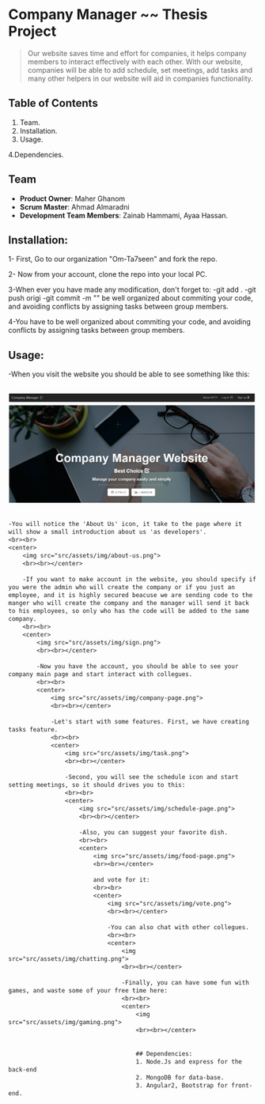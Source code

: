 #  Company Manager ~~ Thesis Project

> Our website saves time and effort for companies, it helps company members to interact effectively with each other.
With our website, companies will be able to add schedule, set meetings, add tasks and many other helpers in our website will aid in companies functionality.

## Table of Contents

1. Team.
2. Installation.
3. Usage.

4.Dependencies.

## Team

- __Product Owner__: Maher Ghanom
- __Scrum Master__: Ahmad Almaradni
- __Development Team Members__: Zainab Hammami, Ayaa Hassan.


## Installation:  

1- First, Go to our organization "Om-Ta7seen" and fork the repo.

2- Now from your account, clone the repo into your local PC.

3-When ever you have made any modification, don't forget to:
-git add .
-git push origi
-git commit -m "" be well organized about commiting your code, and avoiding conflicts by assigning tasks between group members.


4-You have to be well organized about commiting your code, and avoiding conflicts by assigning tasks between group members.

## Usage:

-When you visit the website you should be able to see something like this:
<br><br>
<center>
	<img src="src/assets/img/main-page.png">
	<br><br></center>

	-You will notice the 'About Us' icon, it take to the page where it will show a small introduction about us 'as developers'.
	<br><br>
	<center>
		<img src="src/assets/img/about-us.png">
		<br><br></center>

		-If you want to make account in the website, you should specify if you were the admin who will create the company or if you just an employee, and it is highly secured beacuse we are sending code to the manger who will create the company and the manager will send it back to his employees, so only who has the code will be added to the same company.
		<br><br>
		<center>
			<img src="src/assets/img/sign.png">
			<br><br></center>

			-Now you have the account, you should be able to see your company main page and start interact with collegues.
			<br><br>
			<center>
				<img src="src/assets/img/company-page.png">
				<br><br></center>

				-Let's start with some features. First, we have creating tasks feature.
				<br><br>
				<center>
					<img src="src/assets/img/task.png">
					<br><br></center>

					-Second, you will see the schedule icon and start setting meetings, so it should drives you to this:
					<br><br>
					<center>
						<img src="src/assets/img/schedule-page.png">
						<br><br></center>

						-Also, you can suggest your favorite dish.
						<br><br>
						<center>
							<img src="src/assets/img/food-page.png">
							<br><br></center>

							and vote for it:
							<br><br>
							<center>
								<img src="src/assets/img/vote.png">
								<br><br></center>

								-You can also chat with other collegues.
								<br><br>
								<center>
									<img src="src/assets/img/chatting.png">
									<br><br></center>

									-Finally, you can have some fun with games, and waste some of your free time here:
									<br><br>
									<center>
										<img src="src/assets/img/gaming.png">
										<br><br></center>


										## Dependencies:
										1. Node.Js and express for the back-end
										2. MongoDB for data-base.
										3. Angular2, Bootstrap for front-end.